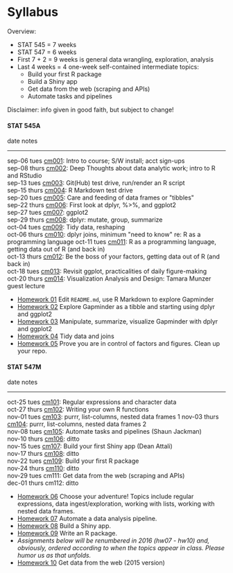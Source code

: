 # Syllabus



Overview:

  * STAT 545 = 7 weeks
  * STAT 547 = 6 weeks
  * First 7 + 2 = 9 weeks is general data wrangling, exploration, analysis
  * Last 4 weeks = 4 one-week self-contained intermediate topics:
    - Build your first R package
    - Build a Shiny app
    - Get data from the web (scraping and APIs)
    - Automate tasks and pipelines

Disclaimer: info given in good faith, but subject to change!

<!-- unholy hack to make following two tables less wide and the same wide -->
<style type="text/css">
table {
   max-width: 50%;
}
</style>

#### STAT 545A


date           notes                                                                                                                   
-------------  ------------------------------------------------------------------------------------------------------------------------
sep-06 tues    <a href="cm001_course-intro-sw-install-account-signup.html">cm001</a>: Intro to course; S/W install; acct sign-ups      
sep-08 thurs   <a href="cm002_r-rstudio-intro.html">cm002</a>: Deep Thoughts about data analytic work; intro to R and RStudio          
sep-13 tues    <a href="cm003_render-git-github-test-drive.html">cm003</a>: Git(Hub) test drive, run/render an R script                
sep-15 thurs   <a href="cm004_claim-repo-test-drive-rmd.html">cm004</a>: R Markdown test drive                                         
sep-20 tues    <a href="cm005_tidyverse-tibbles.html">cm005</a>: Care and feeding of data frames or "tibbles"                          
sep-22 thurs   <a href="cm006_tibbles-dplyr-ggplot2.html">cm006</a>: First look at dplyr, %>%, and ggplot2                             
sep-27 tues    <a href="cm007_ggplot2.html">cm007</a>: ggplot2                                                                         
sep-29 thurs   <a href="cm008_dplyr-single-table.html">cm008</a>: dplyr: mutate, group, summarize                                      
oct-04 tues    <a href="cm009_tidy-data.html">cm009</a>: Tidy data, reshaping                                                          
oct-06 thurs   <a href="cm010_joins-r-programming.html">cm010</a>: dplyr joins, minimum "need to know" re: R as a programming language 
oct-11 tues    <a href="cm011_r-programming-file-io.html">cm011</a>: R as a programming language, getting data out of R (and back in)  
oct-13 thurs   <a href="cm012_file-io-factors.html">cm012</a>: Be the boss of your factors, getting data out of R (and back in)        
oct-18 tues    <a href="cm013_ggplot2-continued.html">cm013</a>: Revisit ggplot, practicalities of daily figure-making                 
oct-20 thurs   <a href="cm014_munzner-guest-lecture.html">cm014</a>: Visualization Analysis and Design: Tamara Munzer guest lecture    

  * [Homework 01](hw01_edit-README.html) Edit `README.md`, use R Markdown to explore Gapminder
  * [Homework 02](hw02_explore-gapminder-dplyr.html) Explore Gapminder as a tibble and starting using dplyr and ggplot2
  * [Homework 03](hw03_dplyr-and-more-ggplot2.html) Manipulate, summarize, visualize Gapminder with dplyr and ggplot2
  * [Homework 04](hw04_tidy-data-joins.html) Tidy data and joins
  * [Homework 05](hw05_factor-figure-boss-repo-hygiene.html) Prove you are in control of factors and figures. Clean up your repo.

#### STAT 547M


date           notes                                                                                             
-------------  --------------------------------------------------------------------------------------------------
oct-25 tues    <a href="cm101_character-data-regex.html">cm101</a>: Regular expressions and character data       
oct-27 thurs   <a href="cm102_writing-functions.html">cm102</a>: Writing your own R functions                    
nov-01 tues    <a href="cm103_list-inspection-mapping.html">cm103</a>: purrr, list-columns, nested data frames 1 
nov-03 thurs   <a href="cm104_lists-and-data-frames.html">cm104</a>: purrr, list-columns, nested data frames 2   
nov-08 tues    <a href="cm105_automation-and-make.html">cm105</a>: Automate tasks and pipelines (Shaun Jackman)  
nov-10 thurs   <a href="cm106_automation-and-make.html">cm106</a>: ditto                                         
nov-15 tues    <a href="cm107_shiny-apps.html">cm107</a>: Build your first Shiny app (Dean Attali)               
nov-17 thurs   <a href="cm108_shiny-apps.html">cm108</a>: ditto                                                  
nov-22 tues    <a href="cm109_packages.html">cm109</a>: Build your first R package                               
nov-24 thurs   <a href="cm110_packages.html">cm110</a>: ditto                                                    
nov-29 tues    cm111: Get data from the web (scraping and APIs)                                                  
dec-01 thurs   cm112: ditto                                                                                      

  * [Homework 06](hw06_data-wrangling-conclusion.html) Choose your adventure! Topics include regular expressions, data ingest/exploration, working with lists, working with nested data frames.
  * [Homework 07](hw07_automation.html) Automate a data analysis pipeline.
  * [Homework 08](hw08_shiny.html) Build a Shiny app.
  * [Homework 09](hw09_package.html) Write an R package.
  * *Assignments below will be renumbered in 2016 (hw07 - hw10) and, obviously, ordered according to when the topics appear in class. Please humor us as that unfolds.*
  * [Homework 10](hw10_data-from-web.html) Get data from the web (2015 version)
